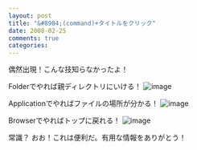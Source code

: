 ```yaml
---
layout: post
title: "&#8984;(command)+タイトルをクリック"
date: 2008-02-25
comments: true
categories:
---
```



偶然出現！こんな技知らなかったよ！

Folderでやれば親ディレクトリにいける！
![image](http://img.f.hatena.ne.jp/images/fotolife/k/keyesberry/20080225/20080225184613.png)


Applicationでやればファイルの場所が分かる！
![image](http://img.f.hatena.ne.jp/images/fotolife/k/keyesberry/20080225/20080225184610.png)


Browserでやればトップに戻れる！
![image](http://img.f.hatena.ne.jp/images/fotolife/k/keyesberry/20080225/20080225184928.png)


常識？
おお！これは便利だ。有用な情報をありがとう！

